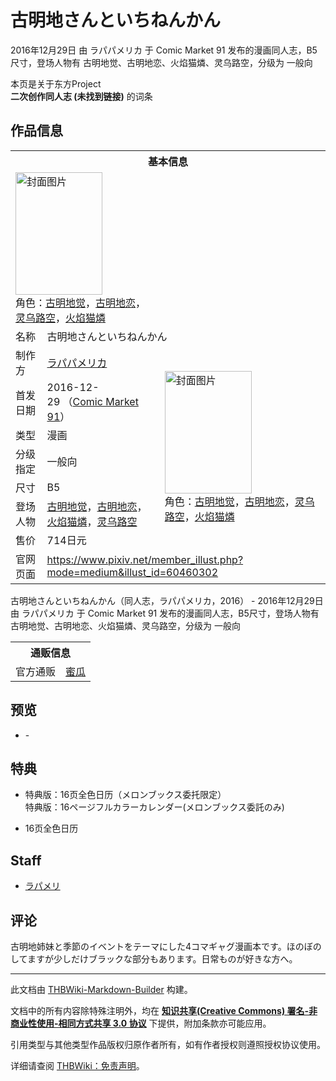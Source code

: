 # 古明地さんといちねんかん

<!-- source html: G:\repos\THBWiki-Markdown-Builder\THBWikiMarkdown\Temp\main\c\c1\ns0%3A%E5%8F%A4%E6%98%8E%E5%9C%B0%E3%81%95%E3%82%93%E3%81%A8%E3%81%84%E3%81%A1%E3%81%AD%E3%82%93%E3%81%8B%E3%82%93.html -->

2016年12月29日 由 ラパパメリカ 于 Comic Market 91 发布的漫画同人志，B5尺寸，登场人物有 古明地觉、古明地恋、火焰猫燐、灵乌路空，分级为 一般向

本页是关于东方Project  
 **二次创作同人志 (未找到链接)** 的词条
## 作品信息

<table><tbody><tr><th colspan="3">基本信息</th></tr><tr><td class="cover-artwork-mobile" colspan="2"><a href="./文件-古明地さんといちねんかん封面.jpg.md" class="image" title="封面图片"><img alt="封面图片" src="https://upload.thwiki.cc/thumb/6/62/%E5%8F%A4%E6%98%8E%E5%9C%B0%E3%81%95%E3%82%93%E3%81%A8%E3%81%84%E3%81%A1%E3%81%AD%E3%82%93%E3%81%8B%E3%82%93%E5%B0%81%E9%9D%A2.jpg/139px-%E5%8F%A4%E6%98%8E%E5%9C%B0%E3%81%95%E3%82%93%E3%81%A8%E3%81%84%E3%81%A1%E3%81%AD%E3%82%93%E3%81%8B%E3%82%93%E5%B0%81%E9%9D%A2.jpg" decoding="async" loading="lazy" width="139" height="196" srcset="https://upload.thwiki.cc/thumb/6/62/%E5%8F%A4%E6%98%8E%E5%9C%B0%E3%81%95%E3%82%93%E3%81%A8%E3%81%84%E3%81%A1%E3%81%AD%E3%82%93%E3%81%8B%E3%82%93%E5%B0%81%E9%9D%A2.jpg/208px-%E5%8F%A4%E6%98%8E%E5%9C%B0%E3%81%95%E3%82%93%E3%81%A8%E3%81%84%E3%81%A1%E3%81%AD%E3%82%93%E3%81%8B%E3%82%93%E5%B0%81%E9%9D%A2.jpg 1.5x, https://upload.thwiki.cc/thumb/6/62/%E5%8F%A4%E6%98%8E%E5%9C%B0%E3%81%95%E3%82%93%E3%81%A8%E3%81%84%E3%81%A1%E3%81%AD%E3%82%93%E3%81%8B%E3%82%93%E5%B0%81%E9%9D%A2.jpg/278px-%E5%8F%A4%E6%98%8E%E5%9C%B0%E3%81%95%E3%82%93%E3%81%A8%E3%81%84%E3%81%A1%E3%81%AD%E3%82%93%E3%81%8B%E3%82%93%E5%B0%81%E9%9D%A2.jpg 2x" data-file-width="638" data-file-height="900"></a><div class="cover-char">角色：<a href="./古明地觉.md" title="古明地觉">古明地觉</a>，<a href="./古明地恋.md" title="古明地恋">古明地恋</a>，<a href="./灵乌路空.md" title="灵乌路空">灵乌路空</a>，<a href="./火焰猫燐.md" title="火焰猫燐">火焰猫燐</a></div></td>
</tr><tr><td class="label">名称</td><td colspan="2"> 古明地さんといちねんかん </td></tr><tr><td class="label">制作方</td><td><a href="./ラパパメリカ.md" title="ラパパメリカ">ラパパメリカ</a></td><td class="cover-artwork" rowspan="7" style="min-width:196px;"><a href="./文件-古明地さんといちねんかん封面.jpg.md" class="image" title="封面图片"><img alt="封面图片" src="https://upload.thwiki.cc/thumb/6/62/%E5%8F%A4%E6%98%8E%E5%9C%B0%E3%81%95%E3%82%93%E3%81%A8%E3%81%84%E3%81%A1%E3%81%AD%E3%82%93%E3%81%8B%E3%82%93%E5%B0%81%E9%9D%A2.jpg/139px-%E5%8F%A4%E6%98%8E%E5%9C%B0%E3%81%95%E3%82%93%E3%81%A8%E3%81%84%E3%81%A1%E3%81%AD%E3%82%93%E3%81%8B%E3%82%93%E5%B0%81%E9%9D%A2.jpg" decoding="async" loading="lazy" width="139" height="196" srcset="https://upload.thwiki.cc/thumb/6/62/%E5%8F%A4%E6%98%8E%E5%9C%B0%E3%81%95%E3%82%93%E3%81%A8%E3%81%84%E3%81%A1%E3%81%AD%E3%82%93%E3%81%8B%E3%82%93%E5%B0%81%E9%9D%A2.jpg/208px-%E5%8F%A4%E6%98%8E%E5%9C%B0%E3%81%95%E3%82%93%E3%81%A8%E3%81%84%E3%81%A1%E3%81%AD%E3%82%93%E3%81%8B%E3%82%93%E5%B0%81%E9%9D%A2.jpg 1.5x, https://upload.thwiki.cc/thumb/6/62/%E5%8F%A4%E6%98%8E%E5%9C%B0%E3%81%95%E3%82%93%E3%81%A8%E3%81%84%E3%81%A1%E3%81%AD%E3%82%93%E3%81%8B%E3%82%93%E5%B0%81%E9%9D%A2.jpg/278px-%E5%8F%A4%E6%98%8E%E5%9C%B0%E3%81%95%E3%82%93%E3%81%A8%E3%81%84%E3%81%A1%E3%81%AD%E3%82%93%E3%81%8B%E3%82%93%E5%B0%81%E9%9D%A2.jpg 2x" data-file-width="638" data-file-height="900"></a><div class="cover-char">角色：<a href="./古明地觉.md" title="古明地觉">古明地觉</a>，<a href="./古明地恋.md" title="古明地恋">古明地恋</a>，<a href="./灵乌路空.md" title="灵乌路空">灵乌路空</a>，<a href="./火焰猫燐.md" title="火焰猫燐">火焰猫燐</a></div></td>
</tr><tr><td class="label">首发日期</td><td>2016-12-29&#160;（<a href="/展会作品列表?e=Comic+Market%2391">Comic Market 91</a>）</td></tr><tr><td class="label">类型</td><td>漫画</td></tr><tr><td class="label">分级指定</td><td>一般向</td></tr><tr><td class="label">尺寸</td><td>B5</td></tr><tr><td class="label">登场人物</td><td><a href="./古明地觉.md" title="古明地觉">古明地觉</a>，<a href="./古明地恋.md" title="古明地恋">古明地恋</a>，<a href="./火焰猫燐.md" title="火焰猫燐">火焰猫燐</a>，<a href="./灵乌路空.md" title="灵乌路空">灵乌路空</a></td></tr><tr><td class="label">售价</td><td>714日元</td></tr>
<tr><td class="label">官网页面</td><td colspan="2"><a rel="nofollow" class="external free" href="https://www.pixiv.net/member_illust.php?mode=medium&amp;illust_id=60460302">https://www.pixiv.net/member_illust.php?mode=medium&amp;illust_id=60460302</a></td></tr></tbody></table>

古明地さんといちねんかん（同人志，ラパパメリカ，2016） - 2016年12月29日 由 ラパパメリカ 于 Comic Market 91 发布的漫画同人志，B5尺寸，登场人物有 古明地觉、古明地恋、火焰猫燐、灵乌路空，分级为 一般向

<table><tbody><tr><th colspan="3">通贩信息</th></tr><tr><td class="label">官方通贩</td><td colspan="2"><a rel="nofollow" class="external text" href="https://www.melonbooks.co.jp/detail/detail.php?product_id=197145">蜜瓜</a></td></tr></tbody></table>


## 预览
- [](./文件-古明地さんといちねんかん预览图1.jpg.md)- [](./文件-古明地さんといちねんかん预览图2.jpg.md)

## 特典
- 特典版：16页全色日历（メロンブックス委托限定）  
特典版：16ページフルカラーカレンダー(メロンブックス委託のみ)

- [](./文件-古明地さんといちねんかん16页全色日历.jpg.md)16页全色日历

## Staff
- [ラパメリ](./ラパメリ.md)

## 评论
  
古明地姉妹と季節のイベントをテーマにした4コマギャグ漫画本です。ほのぼのしてますが少しだけブラックな部分もあります。日常ものが好きな方へ。
  
  
  

  





---

此文档由 [THBWiki-Markdown-Builder](https://github.com/Delsin-Yu/THBWiki-Markdown-Builder) 构建。

文档中的所有内容除特殊注明外，均在 [**知识共享(Creative Commons) 署名-非商业性使用-相同方式共享 3.0 协议**](https://creativecommons.org/licenses/by-sa/3.0/deed.zh-hans) 下提供，附加条款亦可能应用。

引用类型与其他类型作品版权归原作者所有，如有作者授权则遵照授权协议使用。

详细请查阅 [THBWiki：免责声明](https://thbwiki.cc/THBWiki:%E5%85%8D%E8%B4%A3%E5%A3%B0%E6%98%8E)。

